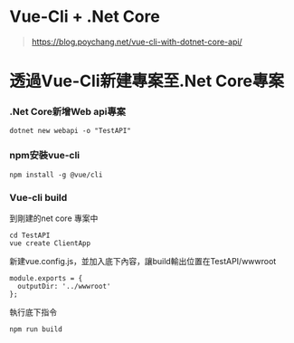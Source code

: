 # Vue-Cli + .Net Core

> https://blog.poychang.net/vue-cli-with-dotnet-core-api/

# 透過Vue-Cli新建專案至.Net Core專案

### .Net Core新增Web api專案

    dotnet new webapi -o "TestAPI"

### npm安裝vue-cli

    npm install -g @vue/cli


### Vue-cli build

到剛建的net core 專案中

    cd TestAPI
    vue create ClientApp
    
新建vue.config.js，並加入底下內容，讓build輸出位置在TestAPI/wwwroot

    module.exports = {
      outputDir: '../wwwroot'
    };

執行底下指令
    
    npm run build
    
# 
